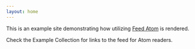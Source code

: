 ```yaml
---
layout: home
---
```




This is an example site demonstrating how utilizing [Feed Atom][master__feed_atom] is rendered.


Check the Example Collection for links to the feed for Atom readers.



[master__feed_atom]:  https://github.com/liquid-utilities/feed-atom  "Master branch for this repository"
